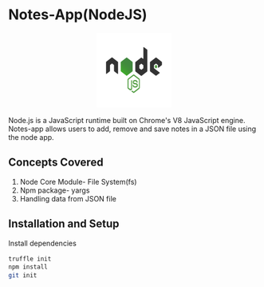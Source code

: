 # Notes-App(NodeJS)
<p align="center">
  <img src="images/nodejs-1-logo.png" height=150px width=150px>
</p>
<p> Node.js is a JavaScript runtime built on Chrome's V8 JavaScript engine. Notes-app allows users to add, remove and save notes in a JSON file using the node app.
</p>

<h2> Concepts Covered </h2>
<ol>
  <li> Node Core Module- File System(fs) </li>
  <li> Npm package- yargs </li>
  <li> Handling data from JSON file </li>
</ol>

## Installation and Setup
Install dependencies
```Bash
truffle init
npm install
git init
```


